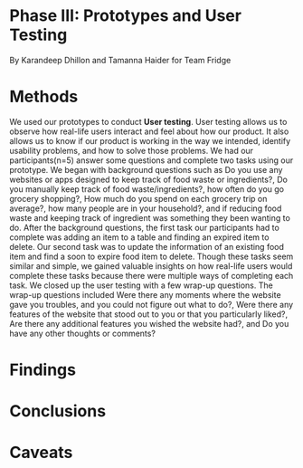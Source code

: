 # Phase III: Prototypes and User Testing

By Karandeep Dhillon and Tamanna Haider for Team Fridge


# Methods
We used our prototypes to conduct **User testing**. User testing allows us to observe how real-life users interact and feel about how our product. It also allows us to know if our product is working in the way we intended, identify usability problems, and how to solve those problems. We had our participants(n=5) answer some questions and complete two tasks using our prototype. We began with background questions such as Do you use any websites or apps designed to keep track of food waste or ingredients?, Do you manually keep track of food waste/ingredients?, how often do you go grocery shopping?, How much do you spend on each grocery trip on average?, how many people are in your household?, and if reducing food waste and keeping track of ingredient was something they been wanting to do. After the background questions, the first task our participants had to complete was adding an item to a table and finding an expired item to delete. Our second task was to update the information of an existing food item and find a soon to expire food item to delete. Though these tasks seem similar and simple, we gained valuable insights on how real-life users would complete these tasks because there were multiple ways of completing each task. We closed up the user testing with a few wrap-up questions. The wrap-up questions included Were there any moments where the website gave you troubles, and you could not figure out what to do?, Were there any features of the website that stood out to you or that you particularly liked?, Are there any additional features you wished the website had?, and Do you have any other thoughts or comments? 

# Findings


# Conclusions

 

# Caveats
 
